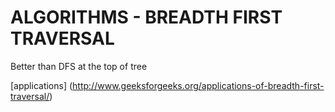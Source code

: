 # ALGORITHMS - BREADTH FIRST TRAVERSAL
Better than DFS at the top of tree

[applications]
(http://www.geeksforgeeks.org/applications-of-breadth-first-traversal/)
